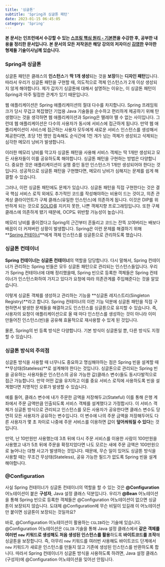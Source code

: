 ```yaml
---
title: '싱글톤'
subtitle: 'Spring과 싱글톤 패턴'
date: 2023-01-15 06:45:05
category: 'Spring'
---
```

**본 문서는 인프런에서 수강할 수 있는 [스프링 핵심 원리 - 기본편](https://inflearn.com/course/스프링-핵심-원리-기본편)을 수강한 후, 공부한 내용을 정리한 문서입니다. 본 문서의 모든 저작권은 해당 강의의 저자이신 [김영한](https://inflearn.com/users/@yh) 우아한형제들 기술이사님께 있습니다.**

### Spring과 싱글톤
싱글톤 패턴은 클래스의 **인스턴스**가 **딱 1개 생성**되는 것을 **보장**하는 **디자인 패턴**입니다. 따라서 우리가 싱글톤 패턴을 구현할 때, 의도적으로 객체 인스턴스가 2개 이상 생성되지 않게 해야합니다. 제가 갑자기 싱글톤에 대해서 설명하는 이유는, 이 싱글톤 패턴이 Spring과 아주 밀접한 관계가 있기 때문입니다.

웹 애플리케이션은 Spring 애플리케이션의 절대 다수를 차지합니다. Spring 프레임워크가 당시 무겁고 복잡했던 기업용 Java 기술들을 순수하고 편리하게 제공하기 위해 탄생했다는 것을 생각하면 웹 애플리케이션과 Spring은 뗄레야 뗄 수 없는 사이입니다. 그런데 웹 애플리케이션은 다수의 사용자가 동시에 서비스에 접근하게 됩니다. 만약 웹 애플리케이션이 서비스에 접근하는 사용자 모두에게 새로운 서비스 인스턴스를 생성해서 제공한다면, 초당 1천 명만 접속해도 순식간에 1천 개가 넘는 객체가 생성되고 삭제되는 심각한 메모리 낭비가 발생합니다.

이러한 메모리 낭비를 막고자 싱글톤 패턴을 사용해 서비스 객체는 딱 1개만 생성되고 모든 사용자들이 이를 공유하도록 해야합니다. 싱글톤 패턴을 구현하는 방법은 다양합니다. 중요한 것은 애플리케이션이 실행 중인 동안 인스턴스가 1개만 생성되어야 한다는 것입니다. 성공적으로 싱글톤 패턴을 구현했다면, 메모리 낭비가 심해지는 문제를 쉽게 해결할 수 있습니다.

그러나, 이런 싱글톤 패턴에도 문제가 있습니다. 싱글톤 패턴을 직접 구현한다는 것은 결국 핵심 서비스 로직 외에도 추가적인 코드를 작성해야하는 비용이 드는 것이고, 의존 관계상 클라이언트가 구체 클래스(유일한 인스턴스)에 의존하게 됩니다. 이것은 DIP를 위반하게 되는 것으로 [SOLID](https://blog.coderoad.kr/solid)를 지키지 못한, 나쁜 객체지향 프로그래밍입니다. 또한 구체 클래스에 의존하게 됐기 때문에, OCP도 위반할 가능성이 높습니다.

메모리 낭비를 줄이겠다고 Spring의 근간부터 흔들리고 코드는 잔뜩 꼬여버리는 배보다 배꼽이 더 커져버린 상황이 발생합니다. Spring은 이런 문제를 해결하기 위해 **[Spring 컨테이너](https://blog.coderoad.kr/containerandbean)**에게 객체 인스턴스를 싱글톤으로 관리하도록 했습니다.

### 싱글톤 컨테이너
**Spring 컨테이너는 싱글톤 컨테이너**의 역할을 담당합니다. 다시 말해서, Spring 컨테이너가 관리하는 Spring 빈들은 모두 싱글톤 패턴으로 관리되는 인스턴스들입니다. 우리가 Spring 컨테이너에 대해 정리했을때, Spring 빈으로 등록한 객체들은 Spring 컨테이너가 인스턴스화하여 가지고 있다가 요청에 따라 의존관계를 주입해준다는 것을 알았습니다.

이렇게 싱글톤 객체를 생성하고 관리하는 기능을 **싱글톤 레지스트리(Singleton Registry)**라고 합니다. Spring 컨테이너의 이런 기능 덕분에 싱글톤 패턴을 직접 구현하면서 발생한 문제들을 해결하고도 인스턴스를 싱글톤으로 유지할 수 있습니다. 즉, 사용자의 요청이 애플리케이션으로 올 때 마다 인스턴스를 생성하는 것이 아니라 이미 만들어진 인스턴스(빈)을 공유해 효율적으로 재사용할 수 있게 된 것입니다.

물론, Spring의 빈 등록 방식은 다양합니다. 기본 방식이 싱글톤일 뿐, 다른 방식도 지정할 수 있습니다.

### 싱글톤 방식의 주의점
싱글톤 방식을 사용할 때 너무나도 중요하고 명심해야하는 점은 Spring 빈을 설계할 때 **무상태(Stateless)**로 설계해야 한다는 것입니다. 싱글톤으로 관리되는 Spring 빈을 공유하는 사용자들은 인스턴스의 공유 가능한 값(클래스 변수)들도 동시다발적으로 접근 가능합니다. 만약 어떤 값을 유지하고 이를 중요 서비스 로직에 사용하도록 빈을 설계했다면 치명적인 오류가 발생할 수 있습니다.

예를 들어, 클래스 변수에 내가 주문한 금액을 저장해두고(Stateful) 이를 통해 은행 계좌에서 주문 금액만큼 인출되도록 서비스 객체를 설계했다고 가정합시다. 이 서비스 객체가 싱글톤 방식으로 관리되고 인스턴스를 모든 사용자가 공유한다면 클래스 변수도 당연히 모든 사용자가 공유하는 변수입니다. 이 변수에 나의 주문 금액을 저장해두어도 다른 사용자가 몇 초 차이로 나중에 주문 서비스를 이용하면 값이 **덮어씌워질 수 있다**는 것입니다.

만약, 난 10만원만 사용했는데 3초 뒤에 다시 주문 서비스를 이용한 사람이 100만원을 사용했고 내가 5초 뒤에 주문을 확정지었다면 나도 모르는 새에 주문 금액은 100만원으로 늘어나는 대형 사고가 발생하는 것입니다. 때문에, 무슨 일이 있어도 싱글톤 방식을 사용할 때는 무조건 무상태(Stateless), 공유 가능한 필드가 없도록 Spring 빈을 설계해야합니다.

### @Configuration
사실 Spring 컨테이너가 싱글톤 컨테이너의 역할을 할 수 있는 것은 **@Configuration** 어노테이션이 붙은 **구성자**, Java 설정 클래스 덕분입니다. 우리가 **@Bean** 어노테이션을 통해 Spring 빈으로 등록한 객체들은 @Configuration 어노테이션이 없으면 싱글톤이 보장되지 않습니다. 도대체 @Configuration에 무슨 비밀이 있길래 이 어노테이션만 붙이면 싱글톤이 보장되는 것일까요?

바로, @Configuration 어노테이션이 활용하는 `CGLIB`라는 기술에 있습니다. @Configuration 어노테이션은 `CGLIB` 기술을 통해 Java 설정 클래스에서 **같은 객체를 여러번 `new` 키워드로 생성해도 처음 생성된 인스턴스를 활용**하도록 **바이트코드를 조작**해 싱글톤을 보장합니다. 즉, 아무리 `new` 키워드를 여러번 사용해도 바이트코드 단계에서 `new` 키워드가 새로운 인스턴스를 만들지 않고 기존에 생성된 인스턴스를 반환하도록 합니다. 따라서 Spring 컨테이너가 싱글톤 방식을 사용하도록 하려면, Java 설정 클래스(구성자)에 @Configuration 어노테이션을 잊어선 안됩니다.